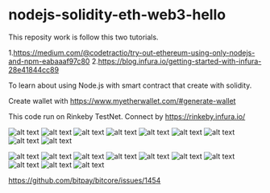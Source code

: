 # nodejs-solidity-eth-web3-hello
This reposity work is follow this two tutorials.

1.https://medium.com/@codetractio/try-out-ethereum-using-only-nodejs-and-npm-eabaaaf97c80
2.https://blog.infura.io/getting-started-with-infura-28e41844cc89

To learn about using Node.js with smart contract that create with solidity.

Create wallet with https://www.myetherwallet.com/#generate-wallet

This code run on Rinkeby TestNet. Connect by https://rinkeby.infura.io/ 

![alt text](https://s9.postimg.org/xn3io6vlb/Image_1.png)
![alt text](https://s9.postimg.org/xn3io7b0v/Image_2.png)
![alt text](https://s9.postimg.org/6ci7gb2z3/Image_3.png)
![alt text](https://s9.postimg.org/7rjs50gwv/Image_4.png)
![alt text](https://s9.postimg.org/v5rrgytpb/Image_5.png)
![alt text](https://s9.postimg.org/phlgq227j/Image_6.png)
![alt text](https://s9.postimg.org/g9t89d2v3/Image_7.png)
![alt text](https://s9.postimg.org/4kp8lez1r/Image_8.png)
![alt text](https://s9.postimg.org/tqq6s9frj/Image_9.png)

![alt text](https://s9.postimg.org/ayebop6in/Image_11.png)
![alt text](https://s9.postimg.org/96lctrsan/Image_12.png)
![alt text](https://s9.postimg.org/bb5puv9cv/Image_13.png)
![alt text](https://s9.postimg.org/xzuwugllr/Image_14.png)
![alt text](https://s9.postimg.org/sbom3l4en/Image_15.png)
![alt text](https://s9.postimg.org/pucuwapn3/Image_16.png)
![alt text](https://s9.postimg.org/bb5puwz33/Image_17.png)
![alt text](https://s9.postimg.org/p4u2jy4j3/Image_18.png)
![alt text](https://s9.postimg.org/ll84u59j3/Image_19.png)
![alt text](https://s9.postimg.org/pucuwbzxr/Image_20.png)

https://github.com/bitpay/bitcore/issues/1454